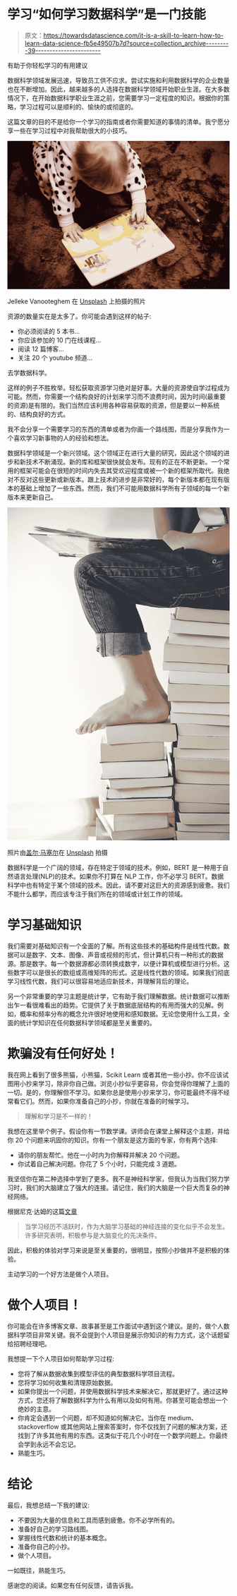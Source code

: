 # 学习“如何学习数据科学”是一门技能

> 原文：<https://towardsdatascience.com/it-is-a-skill-to-learn-how-to-learn-data-science-fb5e49507b7d?source=collection_archive---------39----------------------->

有助于你轻松学习的有用建议

数据科学领域发展迅速，导致员工供不应求。尝试实施和利用数据科学的企业数量也在不断增加。因此，越来越多的人选择在数据科学领域开始职业生涯。在大多数情况下，在开始数据科学职业生涯之前，您需要学习一定程度的知识。根据你的策略，学习过程可以是顺利的、愉快的或彻底的。

这篇文章的目的不是给你一个学习的指南或者你需要知道的事情的清单。我宁愿分享一些在学习过程中对我帮助很大的小技巧。

![](img/7f17c02689b6466ef67053346a3acfa3.png)

Jelleke Vanooteghem 在 [Unsplash](https://unsplash.com/s/photos/toddler?utm_source=unsplash&utm_medium=referral&utm_content=creditCopyText) 上拍摄的照片

资源的数量实在是太多了。你可能会遇到这样的帖子:

*   你必须阅读的 5 本书…
*   你应该参加的 10 门在线课程…
*   阅读 12 篇博客…
*   关注 20 个 youtube 频道…

去学数据科学。

这样的例子不胜枚举。轻松获取资源学习绝对是好事。大量的资源使自学过程成为可能。然而，你需要一个结构良好的计划来学习而不浪费时间，因为时间(最重要的资源)是有限的。我们当然应该利用各种容易获取的资源，但是要以一种系统的、结构良好的方式。

我不会分享一个需要学习的东西的清单或者为你画一个路线图，而是分享我作为一个喜欢学习新事物的人的经验和想法。

数据科学领域是一个新兴领域。这个领域正在进行大量的研究，因此这个领域的进步和新技术不断涌现。新的库和框架很快就会发布。现有的正在不断更新。一个常用的框架可能会在很短的时间内失去其受欢迎程度或被一个新的框架所取代。我绝对不反对这些更新或新版本。跟上技术的进步是非常好的，每个新版本都在现有版本的基础上增加了一些东西。然而，我们不可能用数据科学所有子领域的每一个新版本来更新自己。

![](img/0a17a713e0f79b242f01e625f398e4ce.png)

照片由[盖尔·马塞尔](https://unsplash.com/@gaellemarcel?utm_source=unsplash&utm_medium=referral&utm_content=creditCopyText)在 [Unsplash](https://unsplash.com/s/photos/pile-of-books?utm_source=unsplash&utm_medium=referral&utm_content=creditCopyText) 拍摄

数据科学是一个广阔的领域，存在特定于领域的技术。例如，BERT 是一种用于自然语言处理(NLP)的技术。如果你不打算在 NLP 工作，你不必学习 BERT。数据科学中也有特定于某个领域的技术。因此，请不要对这巨大的资源感到疲惫。我们不能什么都学，而应该专注于我们所在的领域或计划工作的领域。

# **学习基础知识**

我们需要对基础知识有一个全面的了解。所有这些技术的基础构件是线性代数。数据可以是数字、文本、图像、声音或视频的形式，但计算机只有一种形式的数据源。那是数字。每一个数据源都必须转换成数字，以便计算机或模型进行分析。这些数字可以是很长的数组或高维矩阵的形式。这是线性代数的领域。如果我们彻底学习线性代数，我们可以很容易地适应新技术，并理解背后的理论。

另一个非常重要的学习主题是统计学，它有助于我们理解数据。统计数据可以推断出乍一看很难看出的趋势。它提供了关于数据底层结构的有用而强大的见解。例如，概率和频率分布的概念允许很好地使用和感知数据。无论您使用什么工具，全面的统计学知识在任何数据科学领域都是至关重要的。

# **欺骗没有任何好处！**

我在网上看到了很多熊猫，小熊猫，Scikit Learn 或者其他一些小抄。你不应该试图用小抄来学习，除非你自己做。浏览小抄似乎更容易，你会觉得你理解了上面的一切。是的，你理解但不学习。如果你总是使用小抄来学习，你可能最终不得不经常看它们。然而，如果你准备自己的小抄，你就在准备的时候学习。

> 理解和学习是不一样的！

我想在这里举个例子。假设你有一节数学课。讲师会在课堂上解释这个主题，并给你 20 个问题来巩固你的知识。你有一个朋友是这方面的专家，你有两个选择:

*   请你的朋友帮忙。他在一小时内为你解释并解决 20 个问题。
*   你试着自己解决问题。你花了 5 个小时，只能完成 3 道题。

我坚信你在第二种选择中学到了更多。我不是神经科学家，但我认为当我们努力学习时，我们的大脑建立了强大的连接。请记住，我们的大脑是一个巨大而复杂的神经网络。

根据尼克·达姆的这篇[文章](https://www.td.org/magazines/td-magazine/inside-the-learning-brain)

> 当学习经历不活跃时，作为大脑学习基础的神经连接的变化似乎不会发生。许多研究表明，积极参与是大脑变化的先决条件。

因此，积极的体验对学习来说是至关重要的，很明显，按照小抄做并不是积极的体验。

主动学习的一个好方法是做个人项目。

# **做个人项目！**

你可能会在许多博客文章、故事甚至是工作面试中遇到这个建议。是的，做个人数据科学项目非常关键。我不会提到个人项目是展示你知识的有力方式，这个话题留给招聘经理吧。

我想提一下个人项目如何帮助学习过程:

*   您将了解从数据收集到模型评估的典型数据科学项目流程。
*   您将学习如何收集和清理原始数据。
*   如果你提出一个问题，并使用数据科学技术来解决它，那就更好了。通过这种方式，您还将了解数据科学为什么有用以及如何有用。你甚至可能会想出一个绝妙的主意。
*   你肯定会遇到一个问题，却不知道如何解决它。当你在 medium、stackoverflow 或其他网站上搜索答案时，你不仅找到了问题的解决方案，还找到了许多其他有用的东西。这类似于花几个小时在一个数学问题上。你最终会学到永远不会忘记。
*   熟能生巧。

# **结论**

最后，我想总结一下我的建议:

*   不要因为大量的信息和工具而感到疲惫。你不必学所有的。
*   准备好自己的学习路线图。
*   掌握线性代数和统计的基本概念。
*   准备你自己的小抄。
*   做个人项目。

一如既往，熟能生巧。

感谢您的阅读。如果您有任何反馈，请告诉我。